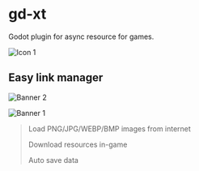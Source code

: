 
# gd-xt
Godot plugin for async resource for games.

![Icon 1](https://github.com/QJPG/gd-xt/blob/main/icon.png "")

## Easy link manager

![Banner 2](https://previews.dropbox.com/p/thumb/ACGl13QfhGLpxfOXzouNbAc4PZH_Qprz-vvpZtA2hznQtXTzxL-MG_x5ZSHp28jM1AMLGOLvoy-bALdPrHY1ru6nXrCyidSlSOgm7W5eNtiEOY-5ffHFC5o9aTaf1p0C798jHjMSjz9BgulBkTS4rYO0IKCzQ1P9zC4CNhnmc-g91IeabTiuejcupAR3bOU18FT4vRTHuDQm8OQzinkumSDon68nnKHlGWuu2Ab5D3vt0HxjkpheZHSRsMoBra82fmb2ITMSSdJKpKenv1uwMVzbc-aTYMaec6tmUDiqfGSgp3WeAott6mUOAOqitUjNK8_-E7-e6hGCXH-8QP-4NEIoctrTX437S82fXnwAJ-Mdf-5VphHU2CWiu7oAKXLwvltIYqinpzYVE0ySb_77p8I-/p.gif)

![Banner 1](https://previews.dropbox.com/p/thumb/ACF_mSnDtGXdbL_7-6H0J48_lCnzGDPZOql80LvZkW62oF63hOaUohQ_0gLUnBvgib8f_oSWK0veRnCqJ5IFXm_UPcX5Ky85AKFLbJB3UBiKO9Q1t35jftZ9bmq3XwQlqTVtv1qpwlrZyp9BPLgUoco454KefZxb_du9AAh9H5ybiEBjrNw2bAAbGMsvDYpdIZKXnCn5HzoUUQrBDUwF8AxP_mdhVLU73nKllAngRDFn-RzA3lVFotvO5IBehLt56o48366oYhtrmNIvou9ct94no_3s3P00szHtgQpyxw4aLqF4EvSuDxzQAQKmJvCwLOz0X32PuUl4IDAg77mKe7-e/p.png "")

> Load PNG/JPG/WEBP/BMP images from internet
> 
> Download resources in-game
> 
> Auto save data
